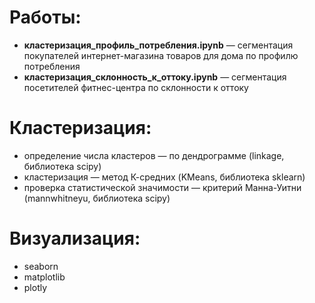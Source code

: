 # Работы:
 * **кластеризация_профиль_потребления.ipynb** — сегментация покупателей интернет-магазина товаров для дома по профилю потребления
 * **кластеризация_склонность_к_оттоку.ipynb** — сегментация посетителей фитнес-центра по склонности к оттоку

# Кластеризация:
 * определение числа кластеров — по дендрограмме (linkage, библиотека scipy)
 * кластеризация — метод К-средних (KMeans, библиотека sklearn)
 * проверка статистической значимости — критерий Манна-Уитни (mannwhitneyu, библиотека scipy)

# Визуализация:
 * seaborn
 * matplotlib
 * plotly

